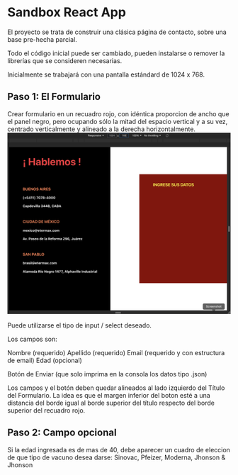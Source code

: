 # Sandbox React App

El proyecto se trata de construir una clásica página de contacto, sobre una base pre-hecha parcial.

Todo el código inicial puede ser cambiado, pueden instalarse o remover la librerías que se consideren necesarias.

Inicialmente se trabajará con una pantalla estándard de 1024 x 768.

## Paso 1: El Formulario

Crear formulario en un recuadro rojo, con idéntica proporcion de ancho que el panel negro, pero ocupando sólo la mitad del espacio vertical y a su vez, centrado verticalmente y alineado a la derecha horizontalmente.
![Screenshot](./image.png)

Puede utilizarse el tipo de input / select deseado.

Los campos son:

Nombre (requerido) 
Apellido (requerido)
Email (requerido y con estructura de email)
Edad (opcional)

Botón de Enviar (que solo imprima en la consola los datos tipo .json)

Los campos y el botón deben quedar alineados al lado izquierdo del Título del Formulario.
La idea es que el margen inferior del boton esté a una distancia del borde igual al borde superior del título respecto del borde superior del recuadro rojo.

## Paso 2: Campo opcional
Si la edad ingresada es de mas de 40, debe aparecer un cuadro de eleccion de que tipo de vacuno desea darse:
Sinovac, Pfeizer, Moderna, Jhonson & Jhonson
